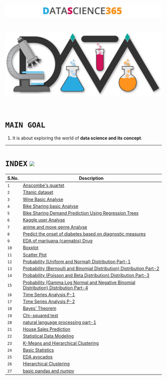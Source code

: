 <p align="center">
  <img src="Logo/Awesom-Data-Science-Text.png " />
</p>
<br>
<p align="center">
  <img width="600px" src="Logo/Awesom-Data-Science-shadow.png " />
</p>
<br>

# `MAIN GOAL`

1. It is about exploring the world of <b>data science and its concept</b>.

---------------------------------------------------------------------------------------------
# `INDEX`                                                    ![](https://raw.githubusercontent.com/jmhobbs/cultofthepartyparrot.com/master/parrots/parrot.gif)

|S.No.| Description|
|---|-------------|
|`1`|[Anscombe's quartet](https://github.com/HiteshGorana/DataScience365/blob/master/DataScience365/Day%201/01%20Date%20%5B31-8-2018%5D%20Notebook.ipynb)|
|`2`|[Titanic dataset](https://github.com/HiteshGorana/DataScience365/blob/master/DataScience365/Day%202/Titanic.ipynb)|
|`3`|[Wine Basic Analyse](https://github.com/HiteshGorana/DataScience365/blob/master/DataScience365/Day%203/wine%20quality.ipynb)|
|`4`|[Bike Sharing basic Analyse](https://github.com/HiteshGorana/DataScience365/blob/master/DataScience365/Day%204/hour.ipynb)|
|`5`|[Bike Sharing Demand Prediction Using Regression Trees](https://github.com/HiteshGorana/DataScience365/blob/master/DataScience365/Day%205/Implementing%20random%20forest%20.ipynb)|
|`6`|[Kaggle user Analyse](https://github.com/HiteshGorana/DataScience365/blob/master/DataScience365/Day%206/Kaggle%20user%20info.ipynb)|
|`7`|[anime and move genre Analyse](https://github.com/HiteshGorana/DataScience365/tree/master/DataScience365/Day%207)|
| `8`   | [Predict the onset of diabetes based on diagnostic measures](https://github.com/HiteshGorana/DataScience365/blob/master/DataScience365/Day%208/prediction.ipynb) |
|`9`|[EDA of marijuana (cannabis) Drug](https://github.com/HiteshGorana/DataScience365/blob/master/DataScience365/Day%209/EDA%20Cannabis.ipynb)|
|`10`|[Boxplot](https://github.com/HiteshGorana/DataScience365/blob/master/DataScience365/Day-10/BOXPLOT.ipynb)|
|`11`|[Scatter Plot](https://github.com/HiteshGorana/DataScience365/blob/master/DataScience365/Day-11/Scatter%20Plot.ipynb)|
|`12`|[Probability (Uniform and Normal) Distribution Part-1](https://github.com/HiteshGorana/DataScience365/blob/master/DataScience365/Day-12/Probability%20Distributions.ipynb)|
|`13`|[Probability (Bernoulli and Binomial Distribution) Distribution Part-2](https://github.com/HiteshGorana/DataScience365/blob/master/DataScience365/Day-13/Probability%20Distributions%20part-2.ipynb)|
|`14`|[Probability (Poisson and Beta Distribution) Distribution Part-3](https://github.com/HiteshGorana/DataScience365/blob/master/DataScience365/Day-14/Probability%20Distributions%20part-3.ipynb)|
|`15`|[Probability (Gamma,Log Normal and Negative Binomial Distribution) Distribution Part-4](https://github.com/HiteshGorana/DataScience365/blob/master/DataScience365/Day-15/Probability%20Distributions%20part-4.ipynb)|
|`16`|[Time Series Analysis P-1](https://github.com/HiteshGorana/DataScience365/blob/master/DataScience365/Day-16/Time%20Series%20Analysis%20part-1.ipynb)|
|`17`|[Time Series Analysis P-2](https://github.com/HiteshGorana/DataScience365/blob/master/DataScience365/Day-17/Time%20Series%20part-2.ipynb)|
|`18`|[Bayes' Theorem](https://github.com/HiteshGorana/DataScience365/blob/master/DataScience365/Day-18/Bayes'%20Theorem.ipynb)|
|`19`|[Chi-squared test](https://github.com/HiteshGorana/DataScience365/blob/master/DataScience365/Day-19/Chi_Square.ipynb)|
|`20`|[natural language processing part-1](https://github.com/HiteshGorana/DataScience365/blob/master/DataScience365/Day-20/nltk%20p-1.ipynb)|
|`21`|[House Sales Prediction ](https://github.com/HiteshGorana/DataScience365/blob/master/DataScience365/Day-21/housesales.ipynb)|
|`22`|[Statistical Data Modeling](https://github.com/HiteshGorana/DataScience365/blob/master/DataScience365/Day-22/Statistical%20Data%20Modeling.ipynb)|
|`23`|[K-Means and Hierarchical Clustering](https://github.com/HiteshGorana/DataScience365/blob/master/DataScience365/Day-23/Clustering%20Algorithms%20.ipynb)|
|`24`|[Basic Statistics](https://github.com/HiteshGorana/DataScience365/blob/master/DataScience365/Day-24/Basic%20Statistics.ipynb)|
|`25`|[EDA avocados](https://github.com/HiteshGorana/DataScience365/blob/master/DataScience365/Day-25/EDA%20AVOCADOS.ipynb)|
|`26`|[Hierarchical Clustering](https://github.com/HiteshGorana/DataScience365/blob/master/DataScience365/Day-26/Hierarchical%20Clustering.ipynb)|
|`27`|[basic pandas and numpy ](https://github.com/HiteshGorana/DataScience365/blob/master/DataScience365/Day-27/pandas.ipynb)|
